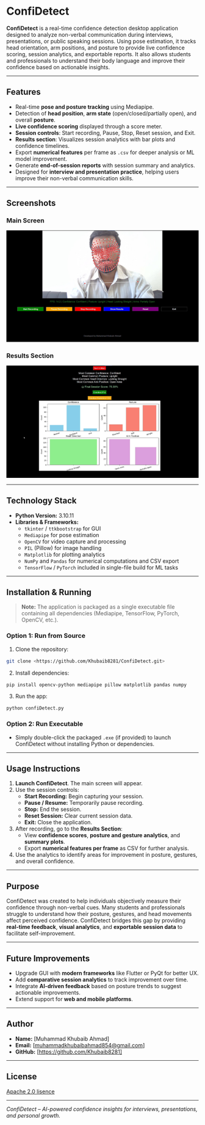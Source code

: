 # ConfiDetect

**ConfiDetect** is a real-time confidence detection desktop application designed to analyze non-verbal communication during interviews, presentations, or public speaking sessions. Using pose estimation, it tracks head orientation, arm positions, and posture to provide live confidence scoring, session analytics, and exportable reports. It also allows students and professionals to understand their body language and improve their confidence based on actionable insights.

---

## Features

- Real-time **pose and posture tracking** using Mediapipe.
- Detection of **head position**, **arm state** (open/closed/partially open), and overall **posture**.
- **Live confidence scoring** displayed through a score meter.
- **Session controls**: Start recording, Pause, Stop, Reset session, and Exit.
- **Results section**: Visualizes session analytics with bar plots and confidence timelines.
- Export **numerical features** per frame as `.csv` for deeper analysis or ML model improvement.
- Generate **end-of-session reports** with session summary and analytics.
- Designed for **interview and presentation practice**, helping users improve their non-verbal communication skills.

---

## Screenshots

### Main Screen
![Main Screen](main.jpg)  

### Results Section
![Results Section](result.jpg)

---

## Technology Stack

- **Python Version:** 3.10.11
- **Libraries & Frameworks:**
  - `tkinter` / `ttkbootstrap` for GUI
  - `Mediapipe` for pose estimation
  - `OpenCV` for video capture and processing
  - `PIL` (Pillow) for image handling
  - `Matplotlib` for plotting analytics
  - `NumPy` and `Pandas` for numerical computations and CSV export
  - `TensorFlow` / `PyTorch` included in single-file build for ML tasks

---

## Installation & Running

> **Note:** The application is packaged as a single executable file containing all dependencies (Mediapipe, TensorFlow, PyTorch, OpenCV, etc.).

### Option 1: Run from Source
1. Clone the repository:
```bash
git clone <https://github.com/Khubaib8281/ConfiDetect.git>
```
2. Install dependencies:
```bash
pip install opencv-python mediapipe pillow matplotlib pandas numpy
```
3. Run the app:
```bash
python confiDetect.py
```

### Option 2: Run Executable
- Simply double-click the packaged `.exe` (if provided) to launch ConfiDetect without installing Python or dependencies.

---

## Usage Instructions

1. **Launch ConfiDetect**. The main screen will appear.
2. Use the session controls:
   - **Start Recording:** Begin capturing your session.   
   - **Pause / Resume:** Temporarily pause recording.
   - **Stop:** End the session.
   - **Reset Session:** Clear current session data.
   - **Exit:** Close the application.
3. After recording, go to the **Results Section**:
   - View **confidence scores**, **posture and gesture analytics**, and **summary plots**.
   - Export **numerical features per frame** as CSV for further analysis.
4. Use the analytics to identify areas for improvement in posture, gestures, and overall confidence.

---

## Purpose

ConfiDetect was created to help individuals objectively measure their confidence through non-verbal cues. Many students and professionals struggle to understand how their posture, gestures, and head movements affect perceived confidence. ConfiDetect bridges this gap by providing **real-time feedback**, **visual analytics**, and **exportable session data** to facilitate self-improvement.

---

## Future Improvements

- Upgrade GUI with **modern frameworks** like Flutter or PyQt for better UX.
- Add **comparative session analytics** to track improvement over time.
- Integrate **AI-driven feedback** based on posture trends to suggest actionable improvements.
- Extend support for **web and mobile platforms**.

---

## Author 


- **Name:** [Muhammad Khubaib Ahmad]  
- **Email:** [muhammadkhubaibahmad854@gmail.com]
- **GitHub:** [https://github.com/Khubaib8281]  

---    

## License

[Apache 2.0 lisence](LICENSE)

---

*ConfiDetect – AI-powered confidence insights for interviews, presentations, and personal growth.*
